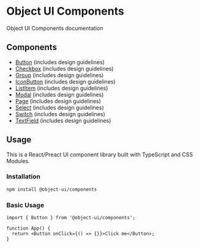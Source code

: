 # Object UI Components

Object UI Components documentation

## Components

- [Button](./Button.md) (includes design guidelines)
- [Checkbox](./Checkbox.md) (includes design guidelines)
- [Group](./Group.md) (includes design guidelines)
- [IconButton](./IconButton.md) (includes design guidelines)
- [ListItem](./ListItem.md) (includes design guidelines)
- [Modal](./Modal.md) (includes design guidelines)
- [Page](./Page.md) (includes design guidelines)
- [Select](./Select.md) (includes design guidelines)
- [Switch](./Switch.md) (includes design guidelines)
- [TextField](./TextField.md) (includes design guidelines)

## Usage

This is a React/Preact UI component library built with TypeScript and CSS Modules.

### Installation

```bash
npm install @object-ui/components
```

### Basic Usage

```tsx
import { Button } from '@object-ui/components';

function App() {
  return <Button onClick={() => {}}>Click me</Button>;
}
```
